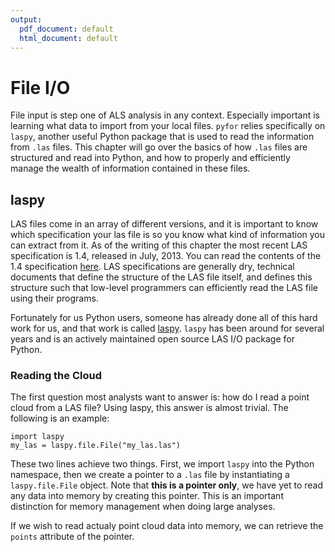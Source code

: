 ```yaml
---
output:
  pdf_document: default
  html_document: default
---
```

# File I/O

File input is step one of ALS analysis in any context. Especially important is learning what data to import from your local files. `pyfor` relies specifically on `laspy`, another useful Python package that is used to read the information from `.las` files. This chapter will go over the basics of how `.las` files are structured and read into Python, and how to properly and efficiently manage the wealth of information contained in these files.

## laspy

LAS files come in an array of different versions, and it is important to know which specification your las file is so you know what kind of information you can extract from it. As of the writing of this chapter the most recent LAS specification is 1.4, released in July, 2013. You can read the contents of the 1.4 specification [here](http://www.asprs.org/wp-content/uploads/2010/12/LAS_1_4_r13.pdf). LAS specifications are generally dry, technical documents that define the structure of the LAS file itself, and defines this structure such that low-level programmers can efficiently read the LAS file using their programs.

Fortunately for us Python users, someone has already done all of this hard work for us, and that work is called [laspy](https://github.com/laspy/laspy). `laspy` has been around for several years and is an actively maintained open source LAS I/O package for Python.

### Reading the Cloud

The first question most analysts want to answer is: how do I read a point cloud from a LAS file? Using laspy, this answer is almost trivial. The following is an example:

```{python}
import laspy
my_las = laspy.file.File("my_las.las")
```

These two lines achieve two things. First, we import `laspy` into the Python namespace, then we create a pointer to a `.las` file by instantiating a `laspy.file.File` object. Note that **this is a pointer only**, we have yet to read any data into memory by creating this pointer. This is an important distinction for memory management when doing large analyses.

If we wish to read actualy point cloud data into memory, we can retrieve the `points` attribute of the pointer.

